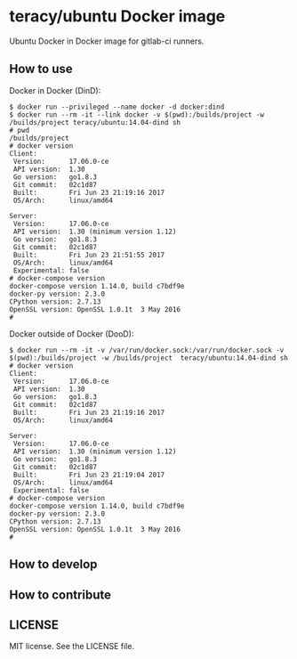 # teracy/ubuntu Docker image

Ubuntu Docker in Docker image for gitlab-ci runners.


## How to use

Docker in Docker (DinD):

```
$ docker run --privileged --name docker -d docker:dind
$ docker run --rm -it --link docker -v $(pwd):/builds/project -w /builds/project teracy/ubuntu:14.04-dind sh
# pwd
/builds/project
# docker version
Client:
 Version:      17.06.0-ce
 API version:  1.30
 Go version:   go1.8.3
 Git commit:   02c1d87
 Built:        Fri Jun 23 21:19:16 2017
 OS/Arch:      linux/amd64

Server:
 Version:      17.06.0-ce
 API version:  1.30 (minimum version 1.12)
 Go version:   go1.8.3
 Git commit:   02c1d87
 Built:        Fri Jun 23 21:51:55 2017
 OS/Arch:      linux/amd64
 Experimental: false
# docker-compose version 
docker-compose version 1.14.0, build c7bdf9e
docker-py version: 2.3.0
CPython version: 2.7.13
OpenSSL version: OpenSSL 1.0.1t  3 May 2016
# 
```

Docker outside of Docker (DooD):

```
$ docker run --rm -it -v /var/run/docker.sock:/var/run/docker.sock -v $(pwd):/builds/project -w /builds/project  teracy/ubuntu:14.04-dind sh
# docker version
Client:
 Version:      17.06.0-ce
 API version:  1.30
 Go version:   go1.8.3
 Git commit:   02c1d87
 Built:        Fri Jun 23 21:19:16 2017
 OS/Arch:      linux/amd64

Server:
 Version:      17.06.0-ce
 API version:  1.30 (minimum version 1.12)
 Go version:   go1.8.3
 Git commit:   02c1d87
 Built:        Fri Jun 23 21:19:04 2017
 OS/Arch:      linux/amd64
 Experimental: false
# docker-compose version
docker-compose version 1.14.0, build c7bdf9e
docker-py version: 2.3.0
CPython version: 2.7.13
OpenSSL version: OpenSSL 1.0.1t  3 May 2016
# 
```

## How to develop


## How to contribute


LICENSE
-------

MIT license. See the LICENSE file.
